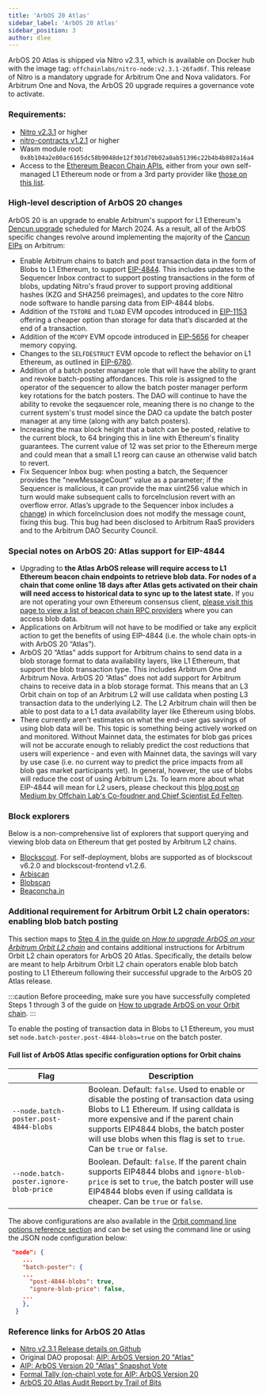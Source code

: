 ```yaml
---
title: 'ArbOS 20 Atlas'
sidebar_label: 'ArbOS 20 Atlas'
sidebar_position: 3
author: dlee
---
```


ArbOS 20 Atlas is shipped via Nitro v2.3.1, which is available on Docker hub with the image tag: `offchainlabs/nitro-node:v2.3.1-26fad6f`. This release of Nitro is a mandatory upgrade for Arbitrum One and Nova validators. For Arbitrum One and Nova, the ArbOS 20 upgrade requires a governance vote to activate.

### Requirements:

- [Nitro v2.3.1](https://github.com/OffchainLabs/nitro/releases/tag/v2.3.1) or higher
- [nitro-contracts v1.2.1](https://github.com/OffchainLabs/nitro-contracts/releases/tag/v1.2.1) or higher
- Wasm module root: `0x8b104a2e80ac6165dc58b9048de12f301d70b02a0ab51396c22b4b4b802a16a4`
- Access to the [Ethereum Beacon Chain APIs](https://ethereum.github.io/beacon-APIs/#/), either from your own self-managed L1 Ethereum node or from a 3rd party provider like [those on this list](/run-arbitrum-node/05-l1-ethereum-beacon-chain-rpc-providers.md).

### High-level description of ArbOS 20 changes

ArbOS 20 is an upgrade to enable Arbitrum's support for L1 Ethereum's [Dencun upgrade](https://eips.ethereum.org/EIPS/eip-7569) scheduled for March 2024. As a result, all of the ArbOS specific changes revolve around implementing the majority of the [Cancun EIPs](https://github.com/ethereum/execution-specs/blob/master/network-upgrades/mainnet-upgrades/cancun.md) on Arbitrum:

- Enable Arbitrum chains to batch and post transaction data in the form of Blobs to L1 Ethereum, to support [EIP-4844](https://eips.ethereum.org/EIPS/eip-4844). This includes updates to the Sequencer Inbox contract to support posting transactions in the form of blobs, updating Nitro's fraud prover to support proving additional hashes (KZG and SHA256 preimages), and updates to the core Nitro node software to handle parsing data from EIP-4844 blobs.
- Addition of the `TSTORE` and `TLOAD` EVM opcodes introduced in [EIP-1153](https://eips.ethereum.org/EIPS/eip-1153) offering a cheaper option than storage for data that’s discarded at the end of a transaction.
- Addition of the `MCOPY` EVM opcode introduced in [EIP-5656](https://eips.ethereum.org/EIPS/eip-5656) for cheaper memory copying.
- Changes to the `SELFDESTRUCT` EVM opcode to reflect the behavior on L1 Ethereum, as outlined in [EIP-6780](https://eips.ethereum.org/EIPS/eip-6780).
- Addition of a batch poster manager role that will have the ability to grant and revoke batch-posting affordances. This role is assigned to the operator of the sequencer to allow the batch poster manager perform key rotations for the batch posters. The DAO will continue to have the ability to revoke the seqauencer role, meaning there is no change to the current system's trust model since the DAO ca update the batch poster manager at any time (along with any batch posters).
- Increasing the max block height that a batch can be posted, relative to the current block, to 64 bringing this in line with Ethereum's finality guarantees. The current value of 12 was set prior to the Ethereum merge and could mean that a small L1 reorg can cause an otherwise valid batch to revert.
- Fix Sequencer Inbox bug: when posting a batch, the Sequencer provides the "newMessageCount” value as a parameter; if the Sequencer is malicious, it can provide the max uint256 value which in turn would make subsequent calls to forceInclusion revert with an overflow error. Atlas’s upgrade to the Sequencer inbox includes a [change](https://github.com/OffchainLabs/nitro-contracts/blob/dcc51066b26b84cb157cbeba2f9f492ab33f9093/src/bridge/SequencerInbox.sol#L327)) in which forceInclusion does not modify the message count, fixing this bug. This bug had been disclosed to Arbitrum RaaS providers and to the Arbitrum DAO Security Council.

### Special notes on ArbOS 20: Atlas support for EIP-4844

- Upgrading to **the Atlas ArbOS release will require access to L1 Ethereum beacon chain endpoints to retrieve blob data. For nodes of a chain that come online 18 days after Atlas gets activated on their chain will need access to historical data to sync up to the latest state.** If you are not operating your own Ethereum consensus client, [please visit this page to view a list of beacon chain RPC providers](/run-arbitrum-node/05-l1-ethereum-beacon-chain-rpc-providers.md) where you can access blob data.
- Applications on Arbitrum will not have to be modified or take any explicit action to get the benefits of using EIP-4844 (i.e. the whole chain opts-in with ArbOS 20 “Atlas”).
- ArbOS 20 “Atlas” adds support for Arbitrum chains to send data in a blob storage format to data availability layers, like L1 Ethereum, that support the blob transaction type. This includes Arbitrum One and Arbitrum Nova. ArbOS 20 “Atlas” does not add support for Arbitrum chains to receive data in a blob storage format. This means that an L3 Orbit chain on top of an Arbitrum L2 will use calldata when posting L3 transaction data to the underlying L2. The L2 Arbitrum chain will then be able to post data to a L1 data availability layer like Ethereum using blobs.
- There currently aren’t estimates on what the end-user gas savings of using blob data will be. This topic is something being actively worked on and monitored. Without Mainnet data, the estimates for blob gas prices will not be accurate enough to reliably predict the cost reductions that users will experience - and even with Mainnet data, the savings will vary by use case (i.e. no current way to predict the price impacts from all blob gas market participants yet). In general, however, the use of blobs will reduce the cost of using Arbitrum L2s. To learn more about what EIP-4844 will mean for L2 users, please checkout this [blog post on Medium by Offchain Lab's Co-foudner and Chief Scientist Ed Felten](https://medium.com/offchainlabs/eip-4844-what-does-it-mean-for-l2-users-5e86ebc4c028).

### Block explorers

Below is a non-comprehensive list of explorers that support querying and viewing blob data on Ethereum that get posted by Arbitrum L2 chains.

- [Blockscout](https://www.blockscout.com/). For self-deployment, blobs are supported as of blockscout v6.2.0 and blockscout-frontend v1.2.6.
- [Arbiscan](https://arbiscan.io/)
- [Blobscan](https://blobscan.com/)
- [Beaconcha.in](https://beaconcha.in/)

### Additional requirement for Arbitrum Orbit L2 chain operators: enabling blob batch posting

This section maps to [Step 4 in the guide on _How to upgrade ArbOS on your Arbitrum Orbit L2 chain_](/launch-orbit-chain/how-tos/arbos-upgrade.mdx#step-4-enable-arbos-specific-configurations-or-feature-flags-not-always-required) and contains additional instructions for Arbitrum Orbit L2 chain operators for ArbOS 20 Atlas. Specifically, the details below are meant to help Arbitrum Orbit L2 chain operators enable blob batch posting to L1 Ethereum following their successful upgrade to the ArbOS 20 Atlas release.

:::caution
Before proceeding, make sure you have successfully completed Steps 1 through 3 of the guide on [How to upgrade ArbOS on your Orbit chain](/launch-orbit-chain/how-tos/arbos-upgrade.mdx).
:::

To enable the posting of transaction data in Blobs to L1 Ethereum, you must set `node.batch-poster.post-4844-blobs=true` on the batch poster.

#### Full list of ArbOS Atlas specific configuration options for Orbit chains

| Flag                                    | Description                                                                                                                                                                                                                                                                                     |
| --------------------------------------- | ----------------------------------------------------------------------------------------------------------------------------------------------------------------------------------------------------------------------------------------------------------------------------------------------- |
| `--node.batch-poster.post-4844-blobs`   | Boolean. Default: `false`. Used to enable or disable the posting of transaction data using Blobs to L1 Ethereum. If using calldata is more expensive and if the parent chain supports EIP4844 blobs, the batch poster will use blobs when this flag is set to `true`. Can be `true` or `false`. |
| `--node.batch-poster.ignore-blob-price` | Boolean. Default: `false`. If the parent chain supports EIP4844 blobs and `ignore-blob-price` is set to `true`, the batch poster will use EIP4844 blobs even if using calldata is cheaper. Can be `true` or `false`.                                                                            |

The above configurations are also available in the [Orbit command line options reference section](/node-running/how-tos/running-an-orbit-node.mdx#optional-parameters) and can be set using the command line or using the JSON node configuration below:

```json
 "node": {
    ...
    "batch-poster": {
    ...
      "post-4844-blobs": true,
      "ignore-blob-price": false,
    ...
    },
  }

```

### Reference links for ArbOS 20 Atlas

- [Nitro v2.3.1 Release details on Github](https://github.com/OffchainLabs/nitro/releases/tag/v2.3.1)
- Original DAO proposal: [AIP: ArbOS Version 20 "Atlas"](https://forum.arbitrum.foundation/t/aip-arbos-version-20-atlas/20957)
- [AIP: ArbOS Version 20 "Atlas" Snapshot Vote](https://snapshot.org/#/arbitrumfoundation.eth/proposal/0x813a366e287a872ada13d4f8348e771c7aa2d8c3cb00b2be31539ceab5627513)
- [Formal Tally (on-chain) vote for AIP: ArbOS Version 20](https://www.tally.xyz/gov/arbitrum/proposal/46905320292877192134536823079608810426433248493109520384601548724615383601450)
- [ArbOS 20 Atlas Audit Report by Trail of Bits](https://github.com/trailofbits/publications/blob/master/reviews/2024-02-offchainlabsarbos-securityreview.pdf)
